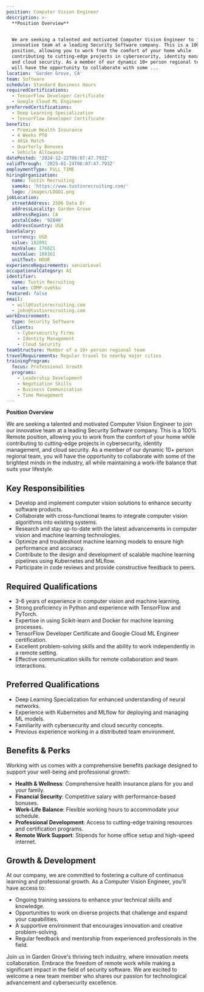 ```yaml
---
position: Computer Vision Engineer
description: >-
  **Position Overview**


  We are seeking a talented and motivated Computer Vision Engineer to join our
  innovative team at a leading Security Software company. This is a 100% Remote
  position, allowing you to work from the comfort of your home while
  contributing to cutting-edge projects in cybersecurity, identity management,
  and cloud security. As a member of our dynamic 10+ person regional team, you
  will have the opportunity to collaborate with some ...
location: 'Garden Grove, CA'
team: Software
schedule: Standard Business Hours
requiredCertifications:
  - TensorFlow Developer Certificate
  - Google Cloud ML Engineer
preferredCertifications:
  - Deep Learning Specialization
  - TensorFlow Developer Certificate
benefits:
  - Premium Health Insurance
  - 4 Weeks PTO
  - 401k Match
  - Quarterly Bonuses
  - Vehicle Allowance
datePosted: '2024-12-22T06:07:47.793Z'
validThrough: '2025-01-24T06:07:47.793Z'
employmentType: FULL_TIME
hiringOrganization:
  name: Tustin Recruiting
  sameAs: 'https://www.tustinrecruiting.com/'
  logo: /images/LOGO1.png
jobLocation:
  streetAddress: 2506 Data Dr
  addressLocality: Garden Grove
  addressRegion: CA
  postalCode: '92840'
  addressCountry: USA
baseSalary:
  currency: USD
  value: 182091
  minValue: 176021
  maxValue: 188161
  unitText: HOUR
experienceRequirements: seniorLevel
occupationalCategory: AI
identifier:
  name: Tustin Recruiting
  value: COMP-svehku
featured: false
email:
  - will@tustinrecruiting.com
  - john@tustinrecruiting.com
workEnvironment:
  type: Security Software
  clients:
    - Cybersecurity Firms
    - Identity Management
    - Cloud Security
teamStructure: Member of a 10+ person regional team
travelRequirements: Regular travel to nearby major cities
trainingProgram:
  focus: Professional Growth
  programs:
    - Leadership Development
    - Negotiation Skills
    - Business Communication
    - Time Management
---
```




**Position Overview**

We are seeking a talented and motivated Computer Vision Engineer to join our innovative team at a leading Security Software company. This is a 100% Remote position, allowing you to work from the comfort of your home while contributing to cutting-edge projects in cybersecurity, identity management, and cloud security. As a member of our dynamic 10+ person regional team, you will have the opportunity to collaborate with some of the brightest minds in the industry, all while maintaining a work-life balance that suits your lifestyle.

## Key Responsibilities

- Develop and implement computer vision solutions to enhance security software products.
- Collaborate with cross-functional teams to integrate computer vision algorithms into existing systems.
- Research and stay up-to-date with the latest advancements in computer vision and machine learning technologies.
- Optimize and troubleshoot machine learning models to ensure high performance and accuracy.
- Contribute to the design and development of scalable machine learning pipelines using Kubernetes and MLflow.
- Participate in code reviews and provide constructive feedback to peers.

## Required Qualifications

- 3-6 years of experience in computer vision and machine learning.
- Strong proficiency in Python and experience with TensorFlow and PyTorch.
- Expertise in using Scikit-learn and Docker for machine learning processes.
- TensorFlow Developer Certificate and Google Cloud ML Engineer certification.
- Excellent problem-solving skills and the ability to work independently in a remote setting.
- Effective communication skills for remote collaboration and team interactions.

## Preferred Qualifications

- Deep Learning Specialization for enhanced understanding of neural networks.
- Experience with Kubernetes and MLflow for deploying and managing ML models.
- Familiarity with cybersecurity and cloud security concepts.
- Previous experience working in a distributed team environment.

## Benefits & Perks

Working with us comes with a comprehensive benefits package designed to support your well-being and professional growth:

- **Health & Wellness**: Comprehensive health insurance plans for you and your family.
- **Financial Security**: Competitive salary with performance-based bonuses.
- **Work-Life Balance**: Flexible working hours to accommodate your schedule.
- **Professional Development**: Access to cutting-edge training resources and certification programs.
- **Remote Work Support**: Stipends for home office setup and high-speed internet.

## Growth & Development

At our company, we are committed to fostering a culture of continuous learning and professional growth. As a Computer Vision Engineer, you'll have access to:

- Ongoing training sessions to enhance your technical skills and knowledge.
- Opportunities to work on diverse projects that challenge and expand your capabilities.
- A supportive environment that encourages innovation and creative problem-solving.
- Regular feedback and mentorship from experienced professionals in the field.

Join us in Garden Grove's thriving tech industry, where innovation meets collaboration. Embrace the freedom of remote work while making a significant impact in the field of security software. We are excited to welcome a new team member who shares our passion for technological advancement and cybersecurity excellence.